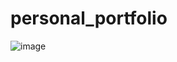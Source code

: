 # personal_portfolio
![image](https://user-images.githubusercontent.com/38005501/190394468-11795212-cc4a-47b5-a42f-735658458ef5.png)

